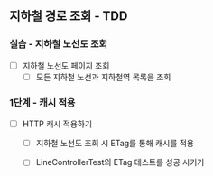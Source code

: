 ## 지하철 경로 조회 - TDD
### 실습 - 지하철 노선도 조회
- [ ] 지하철 노선도 페이지 조회
    - [ ] 모든 지하철 노선과 지하철역 목록을 조회

### 1단계 - 캐시 적용
- [ ] HTTP 캐시 적용하기
    - [ ] 지하철 노선도 조회 시 ETag를 통해 캐시를 적용
    - [ ] LineControllerTest의 ETag 테스트를 성공 시키기
    
